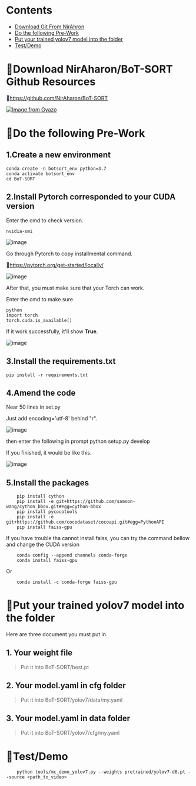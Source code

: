 Contents
===
- [Download Git From NirAhron](#download-niraharon/bot--sort-github-resources)
- [Do the following Pre-Work](#do-the-following-pre-work)
- [Put your trained yolov7 model into the folder](#put-your-trained-yolov7-model-into-the-folder)
- [Test/Demo](#test/demo)


🔱Download NirAharon/BoT-SORT Github Resources 
====
🔗https://github.com/NirAharon/BoT-SORT

[![Image from Gyazo](https://i.gyazo.com/e5fb4fc98174bbf080f8a539a412b5cf.gif)](https://gyazo.com/e5fb4fc98174bbf080f8a539a412b5cf)

🔱Do the following Pre-Work
====
## 1.Create a new environment

    conda create -n botsort_env python=3.7
    conda activate botsort_env
    cd BoT-SORT

## 2.Install Pytorch corresponded to your CUDA version
Enter the cmd to check version.

    nvidia-smi
  
  ![image](https://user-images.githubusercontent.com/46515944/183584522-c359b89b-bf65-48dd-8095-de87bd444333.png)

Go through Pytorch to copy installmental command.

🔗https://pytorch.org/get-started/locally/

![image](https://user-images.githubusercontent.com/46515944/183584819-e64fd41f-f879-4644-af0f-4eb068f47b8e.png)

After that, you must make sure that your Torch can work.

Enter the cmd to make sure.

    python
    import torch
    torch.cuda.is_available() 

If it work successfully, it'll show **True**.

![image](https://user-images.githubusercontent.com/46515944/183584183-508ccb89-4750-49c1-93b1-6ce329ebcc57.png)

## 3.Install the requirements.txt

    pip install -r requirements.txt

## 4.Amend the code

Near 50 lines in set.py

Just add encoding='utf-8' behind "r".

![image](https://user-images.githubusercontent.com/46515944/183583132-d70eae3c-4592-4ae0-984d-27f962b24b15.png)

then enter the following in prompt
    python setup.py develop

If you finished, it would be like this.

![image](https://user-images.githubusercontent.com/46515944/183581630-2253bbe2-ded3-441b-a328-4e899359cb1d.png)

## 5.Install the packages
        pip install cython
        pip install -e git+https://github.com/samson-wang/cython_bbox.git#egg=cython-bbox
        pip install pycocotools
        pip install -e git+https://github.com/cocodataset/cocoapi.git#egg=PythonAPI
        pip install faiss-gpu
    
 If you have trouble tha cannot install faiss, you can try the command bellow and change the CUDA version
 
        conda config --append channels conda-forge
        conda install faiss-gpu
 
 Or
 
        conda install -c conda-forge faiss-gpu
 
🔱Put your trained yolov7 model into the folder
===
Here are three document you must put in.

## 1. Your weight file
> Put it into 
> BoT-SORT/best.pt

## 2. Your model.yaml in cfg folder
> Put it into 
> BoT-SORT/yolov7/data/my.yaml

## 3. Your model.yaml in data folder
> Put it into 
> BoT-SORT/yolov7/cfg/my.yaml 

🔱Test/Demo
====

        python tools/mc_demo_yolov7.py --weights pretrained/yolov7-d6.pt --source <path_to_video>



    
    
    
